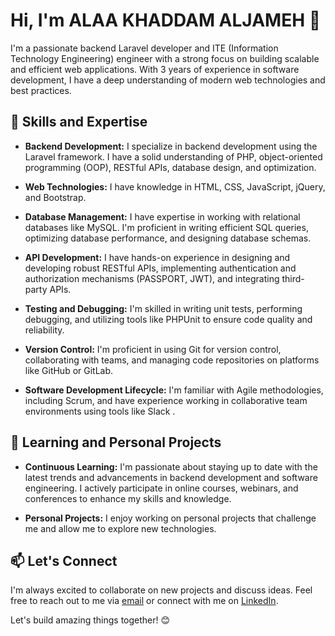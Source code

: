 # Hi, I'm ALAA KHADDAM ALJAMEH 👋

I'm a passionate backend Laravel developer and ITE (Information Technology Engineering) engineer with a strong focus on building scalable and efficient web applications. With 3 years of experience in software development, I have a deep understanding of modern web technologies and best practices.

## 🚀 Skills and Expertise

- **Backend Development:** I specialize in backend development using the Laravel framework. I have a solid understanding of PHP, object-oriented programming (OOP), RESTful APIs, database design, and optimization.

- **Web Technologies:** I have knowledge in HTML, CSS, JavaScript, jQuery, and Bootstrap.

- **Database Management:** I have expertise in working with relational databases like MySQL. I'm proficient in writing efficient SQL queries, optimizing database performance, and designing database schemas.

- **API Development:** I have hands-on experience in designing and developing robust RESTful APIs, implementing authentication and authorization mechanisms (PASSPORT, JWT), and integrating third-party APIs.

- **Testing and Debugging:** I'm skilled in writing unit tests, performing debugging, and utilizing tools like PHPUnit  to ensure code quality and reliability.

- **Version Control:** I'm proficient in using Git for version control, collaborating with teams, and managing code repositories on platforms like GitHub or GitLab.

- **Software Development Lifecycle:** I'm familiar with Agile methodologies, including Scrum, and have experience working in collaborative team environments using tools like Slack .


## 🌱 Learning and Personal Projects

- **Continuous Learning:** I'm passionate about staying up to date with the latest trends and advancements in backend development and software engineering. I actively participate in online courses, webinars, and conferences to enhance my skills and knowledge.

- **Personal Projects:** I enjoy working on personal projects that challenge me and allow me to explore new technologies.

## 📫 Let's Connect

I'm always excited to collaborate on new projects and discuss ideas. Feel free to reach out to me via [email](mailto:your@email.com) or connect with me on [LinkedIn](https://www.linkedin.com/in/yourprofile).

Let's build amazing things together! 😊
